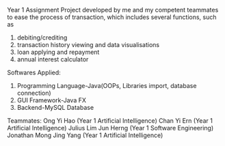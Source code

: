 Year 1 Assignment Project developed by me and my competent teammates to ease the process of transaction, which includes several functions, such as 
1. debiting/crediting
2. transaction history viewing and data visualisations
3. loan applying and repayment
4. annual interest calculator

Softwares Applied:
1. Programming Language-Java(OOPs, Libraries import, database connection)
2. GUI Framework-Java FX
3. Backend-MySQL Database

Teammates:
Ong Yi Hao (Year 1 Artificial Intelligence)
Chan Yi Ern (Year 1 Artificial Intelligence)
Julius Lim Jun Herng (Year 1 Software Engineering)
Jonathan Mong Jing Yang (Year 1 Artificial Intelligence)
